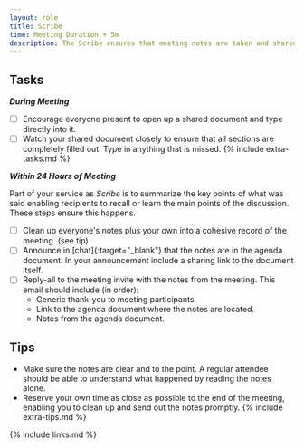 ```yaml
---
layout: role
title: Scribe
time: Meeting Duration + 5m
description: The Scribe ensures that meeting notes are taken and shared.
---
```


## Tasks

***During Meeting***

- [ ] Encourage everyone present to open up a shared document and type directly into it.
- [ ] Watch your shared document closely to ensure that all sections are completely filled out.  Type in anything that is missed.
{% include extra-tasks.md %}

***Within 24 Hours of Meeting***

Part of your service as _Scribe_ is to summarize the key points of what was said enabling recipients to recall or learn the main points of the discussion.  These steps ensure this happens.

- [ ] Clean up everyone's notes plus your own into a cohesive record of the meeting. (see tip)
- [ ] Announce in [chat]{:target="_blank"} that the notes are in the agenda document.
In your announcement include a sharing link to the document itself.
- [ ] Reply-all to the meeting invite with the notes from the meeting.
This email should include (in order):
  * Generic thank-you to meeting participants.
  * Link to the agenda document where the notes are located.
  * Notes from the agenda document.

## Tips

* Make sure the notes are clear and to the point.  A regular attendee should be able to understand what happened by reading the notes alone.
* Reserve your own time as close as possible to the end of the meeting, enabling you to clean up and send out the notes promptly. 
{% include extra-tips.md %}

{% include links.md %}

